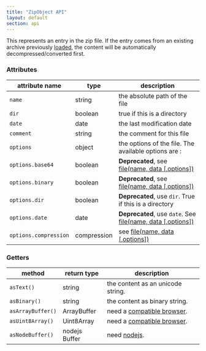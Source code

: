 ```yaml
---
title: "ZipObject API"
layout: default
section: api
---
```


This represents an entry in the zip file. If the entry comes from an existing
archive previously [loaded]({{site.baseurl}}/documentation/api_jszip/load.html), the content
will be automatically decompressed/converted first.

### Attributes

attribute name              | type        | description
----------------------------|-------------|-------------
`name`                      | string      | the absolute path of the file
`dir`                       | boolean     | true if this is a directory
`date`                      | date        | the last modification date
`comment`                   | string      | the comment for this file
`options`                   | object      | the options of the file. The available options are :
`options.base64`            | boolean     | **Deprecated**, see [file(name, data [,options])]({{site.baseurl}}/documentation/api_jszip/file_data.html)
`options.binary`            | boolean     | **Deprecated**, see [file(name, data [,options])]({{site.baseurl}}/documentation/api_jszip/file_data.html)
`options.dir`               | boolean     | **Deprecated**, use `dir`. True if this is a directory
`options.date`              | date        | **Deprecated**, use `date`. See [file(name, data [,options])]({{site.baseurl}}/documentation/api_jszip/file_data.html)
`options.compression`       | compression | see [file(name, data [,options])]({{site.baseurl}}/documentation/api_jszip/file_data.html)


### Getters

method            | return type   | description
------------------|---------------|-------------
`asText()`        | string        | the content as an unicode string.
`asBinary()`      | string        | the content as binary string.
`asArrayBuffer()` | ArrayBuffer   | need a [compatible browser]({{site.baseurl}}/documentation/api_jszip/support.html).
`asUint8Array()`  | Uint8Array    | need a [compatible browser]({{site.baseurl}}/documentation/api_jszip/support.html).
`asNodeBuffer()`  | nodejs Buffer | need [nodejs]({{site.baseurl}}/documentation/api_jszip/support.html).

